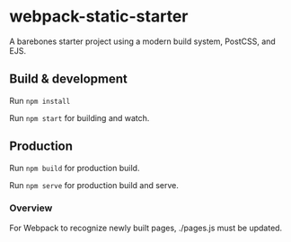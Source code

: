 # webpack-static-starter

A barebones starter project using a modern build system, PostCSS, and EJS.

## Build & development

Run `npm install`

Run `npm start` for building and watch.

## Production

Run `npm build` for production build.

Run `npm serve` for production build and serve.

### Overview

For Webpack to recognize newly built pages, ./pages.js must be updated.
